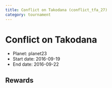 ```yaml
---
title: Conflict on Takodana (conflict_tfa_27)
category: tournament
---
```

# Conflict on Takodana

  * Planet: planet23
  * Start date: 2016-09-19
  * End date: 2016-09-22

## Rewards


